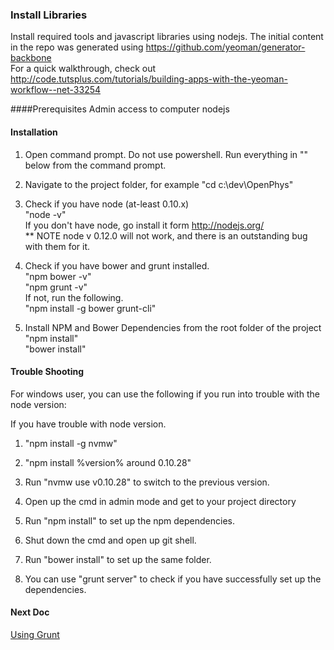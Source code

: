 ### Install Libraries
Install required tools and javascript libraries using nodejs.
The initial content in the repo was generated using https://github.com/yeoman/generator-backbone  
For a quick walkthrough, check out http://code.tutsplus.com/tutorials/building-apps-with-the-yeoman-workflow--net-33254

####Prerequisites
Admin access to computer
nodejs

#### Installation

1. Open command prompt. Do not use powershell. Run everything in "" below from the command prompt.

2. Navigate to the project folder, for example "cd c:\dev\OpenPhys"

3. Check if you have node (at-least 0.10.x)  
"node -v"  
If you don't have node, go install it form http://nodejs.org/  
** NOTE node v 0.12.0 will not work, and there is an outstanding bug with them for it.  

4. Check if you have bower and grunt installed.  
"npm bower -v"  
"npm grunt -v"  
If not, run the following.  
"npm install -g bower grunt-cli"

5. Install NPM and Bower Dependencies from the root folder of the project  
"npm install"  
"bower install"  

#### Trouble Shooting

For windows user, you can use the following if you run into trouble with the node version:

If you have trouble with node version.

1. "npm install -g nvmw"

2. "npm install %version% around 0.10.28"

3. Run "nvmw use v0.10.28" to switch to the previous version.

4. Open up the cmd in admin mode and get to your project directory

5. Run "npm install" to set up the npm dependencies.

6. Shut down the cmd and open up git shell.

7. Run "bower install" to set up the same folder.

8. You can use "grunt server" to check if you have successfully set up the dependencies.

#### Next Doc
[Using Grunt](https://github.com/OpenPhysProject/OpenPhys/blob/master/docs/newDeveloperDocs/06_Using_Grunt.md)